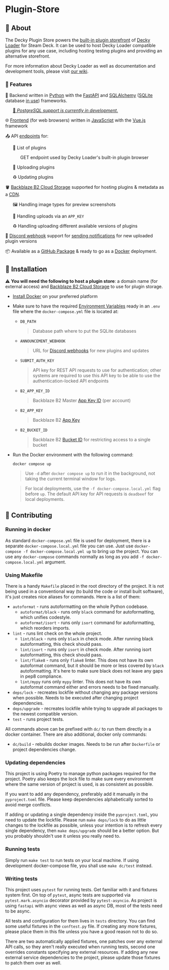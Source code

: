 # Plugin-Store

## 📖 About
The Decky Plugin Store powers the [built-in plugin storefront](https://plugins.deckbrew.xyz/) of [Decky Loader](https://github.com/SteamDeckHomebrew/decky-loader) for Steam Deck. It can be used to host Decky Loader compatible plugins for any use case, including hosting testing plugins and providing an alternative storefront.

For more information about Decky Loader as well as documentation and development tools, please visit [our wiki](https://deckbrew.xyz/).

### 🎨 Features

🐍 Backend written in [Python](https://www.python.org/) with the [FastAPI](https://fastapi.tiangolo.com/) and [SQLAlchemy](https://www.sqlalchemy.org/) ([SQLite](https://www.sqlite.org/index.html) database [in use](https://github.com/SteamDeckHomebrew/decky-plugin-store/blob/main/plugin_store/database/database.py)) frameworks.

[<ul> 🏤 <i>PostgreSQL support is currently in development.</i> </ul>](https://github.com/SteamDeckHomebrew/decky-plugin-store/tree/postgresql)

🌐 [Frontend](https://github.com/SteamDeckHomebrew/decky-plugin-store/blob/main/plugin_store/templates/plugin_browser.html) (for web browsers) written in [JavaScript](https://developer.mozilla.org/en-US/docs/Web/javascript) with the [Vue.js](https://vuejs.org/) framework

📤 API [endpoints](https://github.com/SteamDeckHomebrew/decky-plugin-store/blob/main/plugin_store/api/__init__.py) for:
  <ul>

  📃 List of plugins 
  <ul>GET endpoint used by Decky Loader's built-in plugin browser</ul>

  📩 Uploading plugins
  
  ♻️ Updating plugins
  </ul>

🪣 [Backblaze B2 Cloud Storage](https://www.backblaze.com/cloud-storage) supported for hosting plugins & metadata as a [CDN](https://github.com/SteamDeckHomebrew/decky-plugin-store/blob/main/plugin_store/cdn.py).

<ul>

🖼️ Handling image types for preview screenshots

🔑 Handling uploads via an `APP_KEY` 

♻️ Handling uploading different available versions of plugins
</ul>

💬 [Discord webhook](https://discord.com/developers/docs/resources/webhook) support for [sending notifications](https://github.com/SteamDeckHomebrew/decky-plugin-store/blob/main/plugin_store/discord.py) for new uploaded plugin versions

📦 Available as a [GitHub Package](https://github.com/SteamDeckHomebrew/decky-plugin-store/pkgs/container/decky-plugin-store) & ready to go as a [Docker](https://www.docker.com/) deployment.

## 💾 Installation
⚠️ **You will need the following to host a plugin store**: a domain name (for external access) and [Backblaze B2 Cloud Storage](https://www.backblaze.com/cloud-storage) to use for plugin storage.   
  
- [Install Docker](https://docs.docker.com/get-docker/) on your preferred platform

- Make sure to have the required [Environment Variables](https://docs.docker.com/engine/reference/run/#environment-variables) ready in an `.env` file where the `docker-compose.yml` file is located at:

  - `DB_PATH`
    > Database path where to put the SQLite databases
  - `ANNOUNCEMENT_WEBHOOK`
    > URL for [Discord webhooks](https://support.discord.com/hc/en-us/articles/228383668-Intro-to-Webhooks) for new plugins and updates
  - `SUBMIT_AUTH_KEY`
    > API key for REST API requests to use for authentication; other systems are required to use this API key to be able to use the authentication-locked API endpoints
  - `B2_APP_KEY_ID`
    >  Backblaze B2 Master [App Key ID](https://www.backblaze.com/docs/cloud-storage-application-keys) (per account) 
  - `B2_APP_KEY`
    > Backblaze B2 [App Key](https://www.backblaze.com/docs/cloud-storage-application-keys) 
  - `B2_BUCKET_ID`
    > Backblaze B2 [Bucket ID](https://www.backblaze.com/docs/cloud-storage-application-keys) for restricting access to a single bucket
    
- Run the Docker environment with the following command:
  
  `docker compose up`

  > Use `-d` after `docker compose up` to run it in the background, not taking the current terminal window for logs.
  
  > For local deployments, use the `-f docker-compose.local.yml` flag before `up`. The default API key for API requests is `deadbeef` for local deployments.

## 🤝 Contributing

### Running in docker

As standard `docker-compose.yml` file is used for deployment, there is a separate `docker-compose.local.yml` file you 
can use. Just use `docker-compose -f docker-compose.local.yml up` to bring up the project. You can use any 
`docker-compose` commands normally as long as you add `-f docker-compose.local.yml` argument.

### Using Makefile

There is a handy `Makefile` placed in the root directory of the project. It is not being used in a conventional way
(to build the code or install built software), it's just creates nice aliases for commands. Here is a list of them:

- `autoformat` - runs autoformatting on the whole Python codebase.
  - `autoformat/black` - runs only `black` command for autoformatting, which unifies codestyle.
  - `autoformat/isort` - runs only `isort` command for autoformatting, which reorders imports.
- `lint` - runs lint check on the whole project.
  - `lint/black` - runs only `black` in check mode. After running black autoformatting, this check should pass.
  - `lint/isort` - runs only `isort` in check mode. After running isort autoformatting, this check should pass.
  - `lint/flake8` - runs only `flake8` linter. This does not have its own autoformat command, but it should be more
    or less covered by `black` autoformatting. It's here to make sure black does not leave any gaps in pep8 compliance.
  - `lint/mypy` runs only `mypy` linter. This does not have its own autoformat command either and errors needs to be 
    fixed manually. 
- `deps/lock` - recreates lockfile without changing any package versions when possible. Needs to be executed after 
  changing project dependencies.
- `deps/upgrade` - recreates lockfile while trying to upgrade all packages to the newest compatible version.
- `test` - runs project tests.

All commands above can be prefixed with `dc/` to run them directly in a docker container. There are also additional,
docker only commands:
- `dc/build` - rebuilds docker images. Needs to be run after `Dockerfile` or project dependencies change. 

### Updating dependencies

This project is using Poetry to manage python packages required for the project. Poetry also keeps the lock file to make
sure every environment where the same version of project is used, is as consistent as possible.

If you want to add any dependency, preferably add it manually in the `pyproject.toml` file. Please keep dependencies
alphabetically sorted to avoid merge conflicts.

If adding or updating a single dependency inside the `pyproject.toml`, you need to update the lockfile. Please run
`make deps/lock` to do as little changes to the lockfile as possible, unless your intention is to refresh every single
dependency, then `make deps/upgrade` should be a better option. But you probably shouldn't use it unless you really
need to.

### Running tests

Simply run `make test` to run tests on your local machine. If using development docker-compose file, you shall use
`make dc/test` instead. 

### Writing tests

This project uses `pytest` for running tests. Get familiar with it and fixtures system first. On top of `pytest`, async
tests are supported via `pytest.mark.asyncio` decorator provided by `pytest-asyncio`. As project is using `fastapi` with
async views as well as async DB, most of the tests need to be async.

All tests and configuration for them lives in `tests` directory. You can find some useful fixtures in the `conftest.py`
file. If creating any more fixtures, please place them in this file unless you have a good reason not to do so.

There are two automatically applied fixtures, one patches over any external API calls, so they aren't really executed
when running tests, second one overrides constants specifying any external resources. If adding any new external service
dependencies to the project, please update those fixtures to patch them over as well.